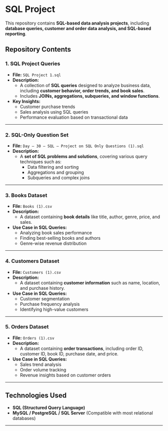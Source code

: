 # SQL Project  

This repository contains **SQL-based data analysis projects**, including **database queries, customer and order data analysis, and SQL-based reporting**.

## Repository Contents  

### 1. SQL Project Queries  
- **File:** `SQL Project 1.sql`  
- **Description:**  
  - A collection of **SQL queries** designed to analyze business data, including **customer behavior, order trends, and book sales**.  
  - Includes **JOINs, aggregations, subqueries, and window functions**.  
- **Key Insights:**  
  - Customer purchase trends  
  - Sales analysis using SQL queries  
  - Performance evaluation based on transactional data  

---

### 2. SQL-Only Question Set  
- **File:** `Day – 30 – SQL – Project on SQL Only Questions (1).sql`  
- **Description:**  
  - A **set of SQL problems and solutions**, covering various query techniques such as:
    - Data filtering and sorting  
    - Aggregations and grouping  
    - Subqueries and complex joins  

---

### 3. Books Dataset  
- **File:** `Books (1).csv`  
- **Description:**  
  - A dataset containing **book details** like title, author, genre, price, and sales.  
- **Use Case in SQL Queries:**  
  - Analyzing book sales performance  
  - Finding best-selling books and authors  
  - Genre-wise revenue distribution  

---

### 4. Customers Dataset  
- **File:** `Customers (1).csv`  
- **Description:**  
  - A dataset containing **customer information** such as name, location, and purchase history.  
- **Use Case in SQL Queries:**  
  - Customer segmentation  
  - Purchase frequency analysis  
  - Identifying high-value customers  

---

### 5. Orders Dataset  
- **File:** `Orders (1).csv`  
- **Description:**  
  - A dataset containing **order transactions**, including order ID, customer ID, book ID, purchase date, and price.  
- **Use Case in SQL Queries:**  
  - Sales trend analysis  
  - Order volume tracking  
  - Revenue insights based on customer orders  

---

## Technologies Used  
- **SQL (Structured Query Language)**  
- **MySQL / PostgreSQL / SQL Server** (Compatible with most relational databases)  

---
